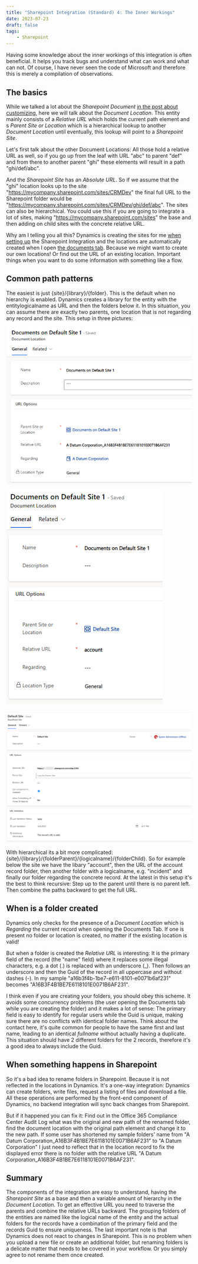```yaml
---
title: "Sharepoint Integration (Standard) 4: The Inner Workings"
date: 2023-07-23
draft: false
tags: 
    - Sharepoint
---
```


Having some knowledge about the inner workings of this integration is often beneficial. It helps you track bugs and understand what can work and what can not.
Of course, I have never seen the code of Microsoft and therefore this is merely a compilation of observations.

## The basics
While we talked a lot about the _Sharepoint Document_ [in the post about customizing](/post/sharepoint/standard/customizing), here we will talk about the _Document Location_. This entity mainly consists of a _Relative URL_ which holds the current path element and s _Parent Site or Location_ which is a hierarchical lookup to another _Document Location_ until eventually, this lookup will point to a _Sharepoint Site_.

Let's first talk about the other Document Locations: All those hold a relative URL as well, so if you go up from the leaf with URL "abc" to parent "def" and from there to another parent "ghi" these elements will result in a path "ghi/def/abc".

And the _Sharepoint Site_ has an _Absolute URL_. So if we assume that the "ghi" location looks up to the site "https://mycompany.sharepoint.com/sites/CRMDev" the final full URL to the Sharepoint folder would be "https://mycompany.sharepoint.com/sites/CRMDev/ghi/def/abc".
The sites can also be hierarchical. You could use this if you are going to integrate a lot of sites, making "https://mycompany.sharepoint.com/sites" the base and then adding on child sites with the concrete relative URL.

Why am I telling you all this? Dynamics is creating the sites for me [when setting up](/post/sharepoint/standard/setup) the Sharepoint Integration and the locations are automatically created when I open [the documents tab](/post/sharepoint/standard/functionality).
Because we might want to create our own locations! Or find out the URL of an existing location. Important things when you want to do some information with something like a flow.

## Common path patterns
The easiest is just {site}/{library}/{folder}. This is the default when no hierarchy is enabled. Dynamics creates a library for the entity with the entitylogicalname as URL and then the folders below it. In this situation, you can assume there are exactly two parents, one location that is not regarding any record and the site. This setup in three pictures:

![The folder regarding our account.](RecordFolder.png)

![When navigating to the parent we find the library.](LibraryFolder.png)

![And its parent is the site.](Site.png)

With hierarchical its a bit more complicated: {site}/{library}/{folderParent}/{logicalname}/{folderChild}. So for example below the site we have the libary "account", then the URL of the account record folder, then another folder with a logicalname, e.g. "incident" and finally our folder regarding the concrete record. At the latest in this setup it's the best to think recursive: Step up to the parent until there is no parent left. Then combine the paths backward to get the full URL.

## When is a folder created
Dynamics only checks for the presence of a _Document Location_ which is _Regarding_ the current record when opening the Documents Tab. If one is present no folder or location is created, no matter if the existing location is valid!

But when a folder is created the _Relative URL_ is interesting: It is the primary field of the record (the "name" field) where it replaces some illegal characters, e.g. a dot (.) is replaced with an underscore (_). Then follows an underscore and then the Guid of the record in all uppercase and without dashes (-). In my sample "a16b3f4b-1be7-e611-8101-e0071b6af231" becomes "A16B3F4B1BE7E6118101E0071B6AF231". 

I think even if you are creating your folders, you should obey this scheme. It avoids some concurrency problems (the user opening the Documents tab while you are creating the folder) and it makes a lot of sense: The primary field is easy to identify for regular users while the Guid is unique, making sure there are no conflicts with identical folder names. Think about the contact here, it's quite common for people to have the same first and last name, leading to an identical _fullname_ without actually having a duplicate. This situation should have 2 different folders for the 2 records, therefore it's a good idea to always include the Guid.

## When something happens in Sharepoint
So it's a bad idea to rename folders in Sharepoint. Because it is not reflected in the locations in Dynamics. It's a one-way integration: Dynamics can create folders, write files, request a listing of files and download a file. All these operations are performed by the front-end component of Dynamics, no backend integration will sync back changes from Sharepoint. 

But if it happened you can fix it: Find out in the Office 365 Compliance Center Audit Log what was the original and new path of the renamed folder, find the document location with the original path element and change it to the new path. If some user has shortened my sample folders' name from "A Datum Corporation_A16B3F4B1BE7E6118101E0071B6AF231" to "A Datum Corporation" I just need to reflect that in the location record to fix the displayed error there is no folder with the relative URL "A Datum Corporation_A16B3F4B1BE7E6118101E0071B6AF231".

## Summary
The components of the integration are easy to understand, having the _Sharepoint Site_ as a base and then a variable amount of hierarchy in the _Document Location_. To get an effective URL you need to traverse the parents and combine the relative URLs backward. The grouping folders of the entities are named like the logical name of the entity and the actual folders for the records have a combination of the primary field and the records Guid to ensure uniqueness. 
The last important note is that Dynamics does not react to changes in Sharepoint. This is no problem when you upload a new file or create an additional folder, but renaming folders is a delicate matter that needs to be covered in your workflow. Or you simply agree to not rename them once created.